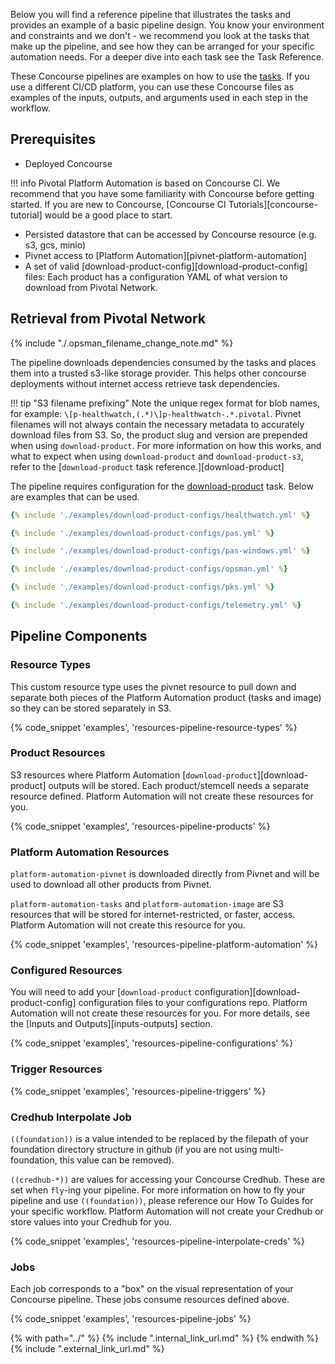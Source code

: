 Below you will find a reference pipeline that illustrates the tasks and provides an example of a basic pipeline design. You know your environment and constraints and we don't - we recommend you look at the tasks that make up the pipeline, and see how they can be arranged for your specific automation needs. For a deeper dive into each task see the Task Reference.

These Concourse pipelines are examples on how to use the [tasks](../tasks.md). If you use a different CI/CD platform, you can use these Concourse files as examples of the inputs, outputs, and arguments used in each step in the workflow.

## Prerequisites

* Deployed Concourse

!!! info
    Pivotal Platform Automation is based on Concourse CI.
    We recommend that you have some familiarity with Concourse before getting started.
    If you are new to Concourse, [Concourse CI Tutorials][concourse-tutorial] would be a good place to start.

* Persisted datastore that can be accessed by Concourse resource (e.g. s3, gcs, minio)
* Pivnet access to [Platform Automation][pivnet-platform-automation]
* A set of valid [download-product-config][download-product-config] files: Each product has a configuration YAML of what version to download from Pivotal Network.

## Retrieval from Pivotal Network

{% include "./.opsman_filename_change_note.md" %}

The pipeline downloads dependencies consumed by the tasks
and places them into a trusted s3-like storage provider.
This helps other concourse deployments without internet access
retrieve task dependencies.

!!! tip "S3 filename prefixing"
    Note the unique regex format for blob names,
    for example: `\[p-healthwatch,(.*)\]p-healthwatch-.*.pivotal`.
    Pivnet filenames will not always contain the necessary metadata
    to accurately download files from S3.
    So, the product slug and version are prepended when using `download-product`.
    For more information on how this works,
    and what to expect when using `download-product` and `download-product-s3`,
    refer to the [`download-product` task reference.][download-product]

The pipeline requires configuration for the [download-product](../tasks.md#download-product) task.
Below are examples that can be used.

``` yaml tab="Healthwatch"
{% include './examples/download-product-configs/healthwatch.yml' %}
```

``` yaml tab="PAS"
{% include './examples/download-product-configs/pas.yml' %}
```

``` yaml tab="PAS Windows"
{% include './examples/download-product-configs/pas-windows.yml' %}
```

``` yaml tab="OpsMan"
{% include './examples/download-product-configs/opsman.yml' %}
```

``` yaml tab="PKS"
{% include './examples/download-product-configs/pks.yml' %}
```

``` yaml tab="Telemetry"
{% include './examples/download-product-configs/telemetry.yml' %}
```

## Pipeline Components

### Resource Types

This custom resource type uses the pivnet resource
to pull down and separate both pieces of the Platform Automation product (tasks and image)
so they can be stored separately in S3.

{% code_snippet 'examples', 'resources-pipeline-resource-types' %}

### Product Resources

S3 resources where Platform Automation [`download-product`][download-product] outputs will be stored.
Each product/stemcell needs a separate resource defined.
Platform Automation will not create these resources for you.

{% code_snippet 'examples', 'resources-pipeline-products' %}

### Platform Automation Resources

`platform-automation-pivnet` is downloaded directly from Pivnet
and will be used to download all other products from Pivnet.

`platform-automation-tasks` and `platform-automation-image` are S3 resources
that will be stored for internet-restricted, or faster, access.
Platform Automation will not create this resource for you.

{% code_snippet 'examples', 'resources-pipeline-platform-automation' %}

### Configured Resources

You will need to add your [`download-product` configuration][download-product-config] configuration files
to your configurations repo.
Platform Automation will not create these resources for you.
For more details, see the [Inputs and Outputs][inputs-outputs] section.

{% code_snippet 'examples', 'resources-pipeline-configurations' %}

### Trigger Resources

{% code_snippet 'examples', 'resources-pipeline-triggers' %}

### Credhub Interpolate Job

`((foundation))` is a value
intended to be replaced by the filepath
of your foundation directory structure in github
(if you are not using multi-foundation, this value can be removed).

`((credhub-*))` are values for accessing your Concourse Credhub.
These are set when `fly`-ing your pipeline.
For more information on how to fly your pipeline
and use `((foundation))`,
please reference our How To Guides for your specific workflow.
Platform Automation will not create your Credhub or store values into your Credhub for you.

{% code_snippet 'examples', 'resources-pipeline-interpolate-creds' %}

### Jobs

Each job corresponds to a "box" on the visual representation of your Concourse pipeline.
These jobs consume resources defined above.

{% code_snippet 'examples', 'resources-pipeline-jobs' %}

{% with path="../" %}
    {% include ".internal_link_url.md" %}
{% endwith %}
{% include ".external_link_url.md" %}
